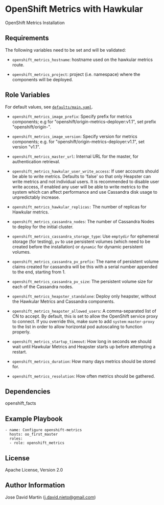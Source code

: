 OpenShift Metrics with Hawkular
====================

OpenShift Metrics Installation

Requirements
------------

The following variables need to be set and will be validated:

- `openshift_metrics_hostname`: hostname used on the hawkular metrics route.

- `openshift_metrics_project`: project (i.e. namespace) where the components will be
  deployed.


Role Variables
--------------

For default values, see [`defaults/main.yaml`](defaults/main.yaml).

- `openshift_metrics_image_prefix`: Specify prefix for metrics components; e.g for
  "openshift/origin-metrics-deployer:v1.1", set prefix "openshift/origin-".

- `openshift_metrics_image_version`: Specify version for metrics components; e.g. for
  "openshift/origin-metrics-deployer:v1.1", set version "v1.1".

- `openshift_metrics_master_url`: Internal URL for the master, for authentication retrieval.

- `openshift_metrics_hawkular_user_write_access`: If user accounts should be able to write
  metrics.  Defaults to 'false' so that only Heapster can write metrics and not
  individual users.  It is recommended to disable user write access, if enabled
  any user will be able to write metrics to the system which can affect
  performance and use Cassandra disk usage to unpredictably increase.

- `openshift_metrics_hawkular_replicas:` The number of replicas for Hawkular metrics.

- `openshift_metrics_cassandra_nodes`: The number of Cassandra Nodes to deploy for the
  initial cluster.

- `openshift_metrics_cassandra_storage_type`: Use `emptydir` for ephemeral storage (for
  testing), `pv` to use persistent volumes (which need to be created before the
  installation) or `dynamic` for dynamic persistent volumes.

- `openshift_metrics_cassandra_pv_prefix`: The name of persistent volume claims created
  for cassandra will be this with a serial number appended to the end, starting
  from 1.

- `openshift_metrics_cassandra_pv_size`: The persistent volume size for each of the
  Cassandra  nodes.

- `openshift_metrics_heapster_standalone`: Deploy only heapster, without the Hawkular Metrics and
  Cassandra components.

- `openshift_metrics_heapster_allowed_users`: A comma-separated list of CN to accept.  By
  default, this is set to allow the OpenShift service proxy to connect.  If you
  override this, make sure to add `system:master-proxy` to the list in order to
  allow horizontal pod autoscaling to function properly.

- `openshift_metrics_startup_timeout`: How long in seconds we should wait until
  Hawkular Metrics and Heapster starts up before attempting a restart.

- `openshift_metrics_duration`: How many days metrics should be stored for.

- `openshift_metrics_resolution`: How often metrics should be gathered.


Dependencies
------------
openshift_facts


Example Playbook
----------------

```
- name: Configure openshift-metrics
  hosts: oo_first_master
  roles:
  - role: openshift_metrics
```

License
-------

Apache License, Version 2.0

Author Information
------------------

Jose David Martín (j.david.nieto@gmail.com)
